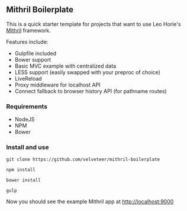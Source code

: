 ## Mithril Boilerplate

This is a quick starter template for projects that want to use Leo Horie's
[Mithril](http://lhorie.github.io/mithril/index.html) framework.

Features include:

+ Gulpfile included
+ Bower support
+ Basic MVC example with centralized data
+ LESS support (easily swapped with your preproc of choice)
+ LiveReload
+ Proxy middleware for localhost API
+ Connect fallback to browser history API (for pathname routes)

### Requirements

+ NodeJS
+ NPM
+ Bower

### Install and use

`git clone https://github.com/velveteer/mithril-boilerplate`

`npm install`

`bower install`

`gulp`

Now you should see the example Mithril app at [http://localhost:9000](http://localhost:9000)
